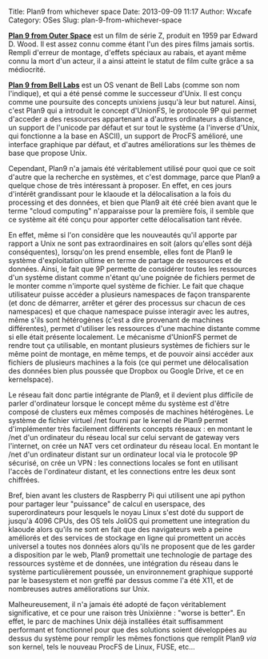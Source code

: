 Title: Plan9 from whichever space
Date: 2013-09-09 11:17
Author: Wxcafe
Category: OSes
Slug: plan-9-from-whichever-space

[__Plan 9 from Outer Space__](http://en.wikipedia.org/wiki/Plan_9_from_Outer_Space) est un film de série Z, produit en 1959 par Edward D. 
Wood. Il est assez connu comme étant l'un des pires films jamais sortis. Rempli
d'erreur de montage, d'effets spéciaux au rabais, et ayant même connu la mort
d'un acteur, il a ainsi atteint le statut de film culte grâce a sa médiocrité.

[__Plan 9 from Bell Labs__](http://plan9.bell-labs.com/plan9/) est un OS venant de Bell Labs (comme son nom l'indique),
et qui a été pensé comme le successeur d'Unix. Il est conçu comme une poursuite
des concepts unixiens jusqu'à leur but naturel. Ainsi, c'est Plan9 qui a
introduit le concept d'UnionFS, le protocole 9P qui permet d'acceder a des
ressources appartenant a d'autres ordinateurs a distance, un support de
l'unicode par défaut et sur tout le système (a l'inverse d'Unix, qui fonctionne
a la base en ASCII), un support de ProcFS amélioré, une interface graphique par
défaut, et d'autres améliorations sur les thèmes de base que propose Unix. 

Cependant, Plan9 n'a jamais été véritablement utilisé pour quoi que ce soit
d'autre que la recherche en systèmes, et c'est dommage, parce que Plan9 a
quelque chose de très intéressant à proposer. En effet, en ces jours d'intérêt
grandissant pour le klaoude et la délocalisation a la fois du processing et des
données, et bien que Plan9 ait été créé bien avant que le terme "cloud
computing" n'apparaisse pour la première fois, il semble que ce système ait été
conçu pour apporter cette délocalisation tant rêvée.

En effet, même si l'on considère que les nouveautés qu'il apporte par rapport a 
Unix ne sont pas extraordinaires en soit (alors qu'elles sont déjà
conséquentes), lorsqu'on les prend ensemble, elles font de Plan9 le système
d'exploitation ultime en terme de partage de ressources et de données. 
Ainsi, le fait que 9P permette de considérer toutes les ressources d'un système
distant comme n'étant qu'une poignée de fichiers permet de le monter comme
n'importe quel système de fichier. Le fait que chaque utilisateur puisse accéder
a plusieurs namespaces de façon transparente (et donc de démarrer, arrêter et 
gérer des processus sur chacun de ces namespaces) et que chaque namespace puisse
interagir avec les autres, même s'ils sont hétérogènes (c'est a dire provenant
de machines différentes), permet d'utiliser les ressources d'une machine
distante comme si elle était présente localement. Le mécanisme d'UnionFS permet
de rendre tout ça utilisable, en montant plusieurs systèmes de fichiers sur le
même point de montage, en même temps, et de pouvoir ainsi accéder aux fichiers
de plusieurs machines a la fois (ce qui permet une délocalisation des données
bien plus poussée que Dropbox ou Google Drive, et ce en kernelspace).

Le réseau fait donc partie intégrante de Plan9, et il devient plus difficile de
parler d'ordinateur lorsque le concept même du système est d'être composé de 
clusters eux mêmes composés de machines hétérogènes. Le système de fichier
virtuel /net fourni par le kernel de Plan9 permet d'implémenter très facilement
différents concepts réseaux : en montant le /net d'un ordinateur du réseau local
sur celui servant de gateway vers l'internet, on crée un NAT vers cet ordinateur
du réseau local. En montant le /net d'un ordinateur distant sur un ordinateur
local via le protocole 9P sécurisé, on crée un VPN : les connections locales se
font en utilisant l'accès de l'ordinateur distant, et les connections entre les
deux sont chiffrées. 

Bref, bien avant les clusters de Raspberry Pi qui utilisent une api python pour
partager leur "puissance" de calcul en userspace, des superordinateurs pour
lesquels le noyau Linux s'est doté du support de jusqu'à 4096 CPUs, des OS tels
JoliOS qui promettent une integration du klaoude alors qu'ils ne sont en fait
que des navigateurs web a peine améliorés et des services de stockage en ligne
qui promettent un accès universel a toutes nos données alors qu'ils ne proposent
que de les garder a disposition par le web, Plan9 promettait une technologie de 
partage des ressources système et de données, une intégration du réseau dans le
système particulièrement poussée, un environnement graphique supporté par le
basesystem et non greffé par dessus comme l'a été X11, et de nombreuses autres 
améliorations sur Unix.

Malheureusement, il n'a jamais été adopté de façon véritablement significative,
et ce pour une raison très Unixiènne : "worse is better". En effet, le parc de
machines Unix déjà installées était suffisamment performant et fonctionnel pour
que des solutions soient développées au dessus du système pour remplir les 
mêmes fonctions que remplit Plan9 *via* son kernel, tels le nouveau ProcFS de
Linux, FUSE, etc...
